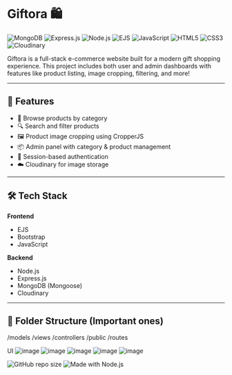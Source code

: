 # Giftora 🛍️
![MongoDB](https://img.shields.io/badge/MongoDB-47A248?style=for-the-badge&logo=mongodb&logoColor=white)
![Express.js](https://img.shields.io/badge/Express.js-404D59?style=for-the-badge&logo=express&logoColor=white)
![Node.js](https://img.shields.io/badge/Node.js-339933?style=for-the-badge&logo=nodedotjs&logoColor=white)
![EJS](https://img.shields.io/badge/EJS-303030?style=for-the-badge&logo=ejs&logoColor=white)
![JavaScript](https://img.shields.io/badge/JavaScript-F7DF1E?style=for-the-badge&logo=javascript&logoColor=black)
![HTML5](https://img.shields.io/badge/HTML5-E34F26?style=for-the-badge&logo=html5&logoColor=white)
![CSS3](https://img.shields.io/badge/CSS3-1572B6?style=for-the-badge&logo=css3&logoColor=white)
![Cloudinary](https://img.shields.io/badge/Cloudinary-3448C5?style=for-the-badge&logo=cloudinary&logoColor=white)





Giftora is a full-stack e-commerce website built for a modern gift shopping experience. This project includes both user and admin dashboards with features like product listing, image cropping, filtering, and more!

---

## 🚀 Features

- 🛒 Browse products by category
- 🔍 Search and filter products
- 🖼️ Product image cropping using CropperJS
- 📦 Admin panel with category & product management
- 🔐 Session-based authentication
- ☁️ Cloudinary for image storage

---

## 🛠️ Tech Stack

**Frontend**
- EJS
- Bootstrap
- JavaScript

**Backend**
- Node.js
- Express.js
- MongoDB (Mongoose)
- Cloudinary

---

## 📂 Folder Structure (Important ones)


/models
/views
/controllers
/public
/routes


UI 
![image](https://github.com/user-attachments/assets/83d6f6a1-2a5b-4bb0-b052-6615f2bdf1c5)
![image](https://github.com/user-attachments/assets/def6c542-1af8-44ef-a888-021d5477a74d)
![image](https://github.com/user-attachments/assets/6a61a684-b491-4280-ad20-80c1bb463602)
![image](https://github.com/user-attachments/assets/c215c1ab-3e87-4e94-92be-5a6924f9e0b7)
![image](https://github.com/user-attachments/assets/b8f1fd54-3d56-4dfc-80ed-d2e7bfd0a281)

![GitHub repo size](https://img.shields.io/github/repo-size/your-username/giftora)
![Made with Node.js](https://img.shields.io/badge/Made%20with-Node.js-brightgreen)





